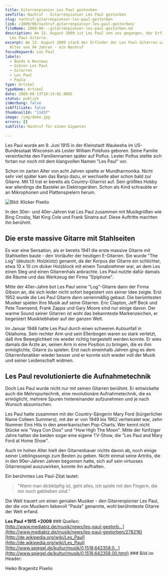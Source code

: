 ```yaml
---
title: Gitarrenpionier Les Paul gestorben
seoTitle: Nachruf - Gitarrenpionier Les Paul gestorben
slug: nachruf-gitarrenpionier-les-paul-gestorben
link: /2009/08/nachruf-gitarrenpionier-les-paul-gestorben/
fileName: 2009-08---gitarrenpionier-les-paul-gestorben.md
description: Am 13. August 2009 ist Les Paul von uns gegangen, der Erfinder der
  Les Paul Gitarre.
excerpt: Am 13. August 2009 starb der Erfinder der Les Paul Gitarren Les Paul im
  Alter von 94 Jahren - ein Nachruf
focusKeyword: Les Paul
labels:
  - Bands & Reviews
  - Gibson Les Paul
  - Gitarren
  - Les Paul
  - Paula
type: Artikel
typeName: Artikel
date: 2009-08-13T18:14:02.000Z
status: publish
isWerbung: false
isAffiliate: false
thumbnailId: "11437"
image: /img/demo.jpg
errors: []
subTitle: Nachruf für einen Giganten
  
---
```


Les Paul wurde am 9. Juni 1915 in der Kleinstadt Waukesha im US-Bundesstaat
Wisconsin als Lester William Polsfuss geboren. Seine Familie vereinfachte den
Familiennamen später auf Polfus. Lester Polfus stellte sich fortan nur noch mit
dem klangvollen Namen "Les Paul" vor.

Schon im zarten Alter von acht Jahren spielte er Mundharmonika. Nicht sehr viel
später kam das Banjo dazu, er wechselte aber schon bald zur Gitarre. Mit 13 trat
er bereits als Country-Gitarrist auf. Sein größtes Hobby war allerdings die
Bastelei an Elektrogeräten. Schon als Kind schraubte er an Mikrophonen und
Plattenspielern herum.

![Bild: Klicker Pixelio](http://cardamonchai.com/wp-content/uploads/2009/08/81952_r_k_b_by_klicker_pixelio-de-640x480.jpg "Bild: Klicker Pixelio")

In den 30er- und 40er-Jahren trat Les Paul zusammen mit Musikgrößen wie Bing
Crosby, Nat King Cole und Frank Sinatra auf. Diese Auftritte machten ihn
berühmt.

## Die erste massive Gitarre mit Stahlseiten

Es war eine Sensation, als er bereits 1941 die erste massive Gitarre mit
Stahlseiten baute - den Vorläufer der heutigen E-Gitarren. Sie wurde "The Log"
(deutsch: Holzklotz) genannt, da der Korpus der Gitarre ein schlichter, etwa 10
x 10 cm dicker Holzblock mit einem Tonabnehmer war, an dem Les einen Steg und
einen Gitarrenhals anbrachte. Les Paul nutzte dafür damals die Räume und das
Werkzeug der Firma "Epiphone".

Mitte der 40er-Jahre bot Les Paul seine "Log"-Gitarre dann der Firma Gibson an,
die sich leider nicht sofort begeistert von seiner Idee zeigte. Erst 1952 wurde
die Les Paul Gitarre dann serienmäßig gebaut. Die berümtesten Musiker spielen
Ihre Musik auf seine Gitarren. Eric Clapton, Jeff Beck und Pete Townsend, Frank
Zappa und Gary Moore sind nur einige davon. Der warme Sound seiner Gitarren ist
wohl das bekannteste Markenzeichen, er begeistert Musikliebhaber auf der ganzen
Welt.

Im Januar 1948 hatte Les Paul durch einen schweren Autounfall in Oklahoma. Sein
rechter Arm und sein Ellenbogen waren so stark verletzt, daß ihre Beweglichkeit
nie wieder richtig hergestellt werden konnte. Er wies damals die Ärzte an,
seinen Arm in eine Position zu bringen, die es ihm ermöglichte, Gitarre zu
spielen. Erst nach eineinhalb Jahren ging es dem Gitarrenfanatiker wieder besser
und er konnte sich wieder voll der Musik und seiner Leidenschaft widmen.

## Les Paul revolutionierte die Aufnahmetechnik

Doch Les Paul wurde nicht nur mit seinen Gitarren berühmt. Er entwickelte auch
die Mehrspurtechnik, eine revolutionäre Aufnahmetechnik, die es ermöglicht,
mehrere Spuren hintereinander aufzunehmen und je nach Wunsch abzumischen.

Les Paul hatte zusammen mit der Country-Sängerin Mary Ford (bürgerlicher Name
Colleen Summers), mit der er von 1949 bis 1962 verheiratet war, zehn Nummer Eins
Hits in den amerikanischen Pop-Charts. Wer kennt nicht Stücke wie "Vaya Con
Dios" und "How High The Moon". Mitte der fünfziger Jahre hatten die beiden sogar
eine eigene TV-Show, die "Les Paul and Mary Ford at Home Show".

Auch im hohen Alter hielt den Gitarrenbauer nichts davon ab, noch einige seiner
Lieblingssongs zum Besten zu geben. Nicht einmal seine Artritis, die in den
90er-Jahren Jahren begonnen hatte, sich auf sein virtuoses Gitarrenspiel
auszuwirken, konnte ihn aufhalten.

Ein berühmtes Les Paul-Zitat lautet:

> "Wenn man dickköpfig ist, geht alles, ich spiele mit den Fingern, die mir noch
> geblieben sind."

Die Welt trauert um einen genialen Musiker - den Gitarrenpionier Les Paul, der
die von Musikern liebevoll "Paula" genannte, wohl berühmteste Gitarre der Welt
erfand.

**Les Paul \*1915 +2009** ### Quellen:
[http://www.mediabiz.de/musik/news/les-paul-gestorb...](http://www.mediabiz.de/musik/news/les-paul-gestorben/278216)
[http://de.wikipedia.org/wiki/Les_Paul](http://de.wikipedia.org/wiki/Les_Paul)
[http://www.spiegel.de/kultur/musik/0,1518,642358,0...](http://www.spiegel.de/kultur/musik/0,1518,642358,00.html) ###
Bild im Header:

Heiko Bragenitz Pixelio

  